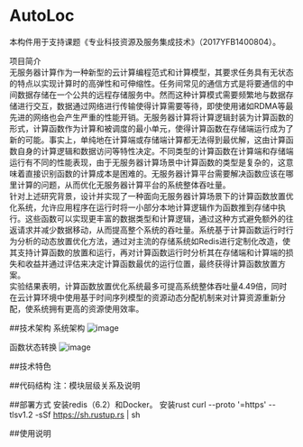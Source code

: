 # AutoLoc
本构件用于支持课题《专业科技资源及服务集成技术》（2017YFB1400804）。

项目简介<br>
无服务器计算作为一种新型的云计算编程范式和计算模型，其要求任务具有无状态的特点以实现计算时的高弹性和可伸缩性。任务间常见的通信方式是将要通信的中间数据存储在一个公共的远程存储服务中。然而这种计算模式需要频繁地与数据存储进行交互，数据通过网络进行传输使得计算需要等待，即使使用诸如RDMA等最先进的网络也会产生严重的性能开销。无服务器计算将计算逻辑封装为计算函数的形式，计算函数作为计算和被调度的最小单元，使得计算函数在存储端运行成为了新的可能。事实上，单纯地在计算端或存储端计算都无法得到最优解，这由计算函数自身的计算逻辑和数据访问等特性决定。不同类型的计算函数在计算端和存储端运行有不同的性能表现，由于无服务器计算场景中计算函数的类型是复杂的，这意味着直接识别函数的计算成本是困难的。无服务器计算平台需要解决函数应该在哪里计算的问题，从而优化无服务器计算平台的系统整体吞吐量。<br>
针对上述研究背景，设计并实现了一种面向无服务器计算场景下的计算函数放置优化系统，允许应用程序在运行时将一小部分本地计算逻辑作为函数推到存储中执行。这些函数可以实现更丰富的数据类型和计算逻辑，通过这种方式避免额外的往返请求并减少数据移动，从而提高整个系统的吞吐量。系统基于计算函数运行时行为分析的动态放置优化方法，通过对主流的存储系统如Redis进行定制化改造，使其支持计算函数的放置和运行，再对计算函数运行时分析其在存储端和计算端的损失和收益并通过评估来决定计算函数最优的运行位置，最终获得计算函数放置方案。<br>
实验结果表明，计算函数放置优化系统最多可提高系统整体吞吐量4.49倍，同时在云计算环境中使用基于时间序列模型的资源动态分配机制来对计算资源重新分配，使系统拥有更高的资源使用效率。<br>



##技术架构
系统架构
![image](https://github.com/742362144/AutoLoc/raw/master/img/fig1.jpg)

函数状态转换
![image](https://github.com/742362144/AutoLoc/raw/master/img/fig2.jpg)

##技术特色

##代码结构
注：模块层级关系及说明

##部署方式
安装redis（6.2）和Docker。
安装rust 
curl --proto '=https' --tlsv1.2 -sSf https://sh.rustup.rs | sh

##使用说明

